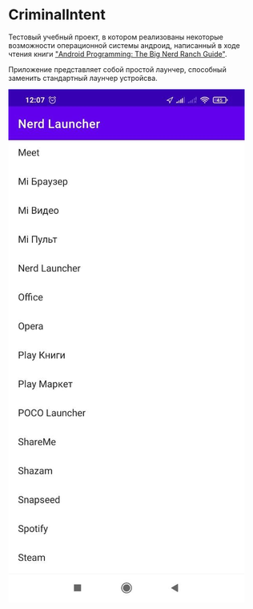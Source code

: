 # CriminalIntent
Тестовый учебный проект, в котором реализованы некоторые возможности операционной системы андроид,
написанный в ходе чтения книги ["Android Programming: The Big Nerd Ranch Guide"](https://www.amazon.com/Android-Programming-Ranch-Guide-Guides/dp/0135245125/ref=dp_ob_title_bk).

Приложение представляет собой простой лаунчер, способный заменить стандартный лаунчер устройсва.

![Внешний вид приложения](docs/images/screen.jpg "Внешний вид приложения")
